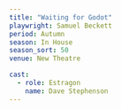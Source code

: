 ```yaml
---
title: "Waiting for Godot"
playwright: Samuel Beckett
period: Autumn
season: In House
season_sort: 50
venue: New Theatre

cast:
  - role: Estragon
    name: Dave Stephenson
---
```

